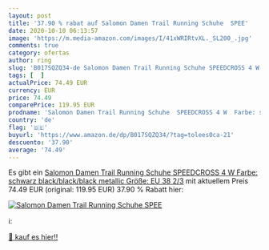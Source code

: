 ```yaml
---
layout: post
title: '37.90 % rabat auf Salomon Damen Trail Running Schuhe  SPEE'
date: 2020-10-10 06:13:57
image: 'https://m.media-amazon.com/images/I/41xWRIRtvXL._SL200_.jpg'
comments: true
category: ofertas
author: ring
slug: 'B017SQZQ34-de Salomon Damen Trail Running Schuhe SPEEDCROSS 4 W Farbe:...'
tags: [  ]
actualPrice: 74.49 EUR
currency: EUR
price: 74.49
comparePrice: 119.95 EUR
prodname: 'Salomon Damen Trail Running Schuhe  SPEEDCROSS 4 W  Farbe: schwarz  black/black/black metallic  Größe: EU 38 2/3'
country: 'de'
flag: '🇩🇪'
buyurl: 'https://www.amazon.de/dp/B017SQZQ34/?tag=tolees0ca-21'
descuento: '37.90'
average: '74.49'
---
```


Es gibt ein [Salomon Damen Trail Running Schuhe  SPEEDCROSS 4 W  Farbe: schwarz  black/black/black metallic  Größe: EU 38 2/3](https://www.amazon.de/dp/B017SQZQ34/?tag=tolees0ca-21) mit aktuellem Preis 74.49 EUR (original: 119.95 EUR) 37.90 % Rabatt hier:

[![Salomon Damen Trail Running Schuhe  SPEE](https://m.media-amazon.com/images/I/41xWRIRtvXL._SL200_.jpg)](https://www.amazon.de/dp/B017SQZQ34/?tag=tolees0ca-21)

ℹ️:


[🛒 kauf es hier!!](https://www.amazon.de/dp/B017SQZQ34/?tag=tolees0ca-21)
